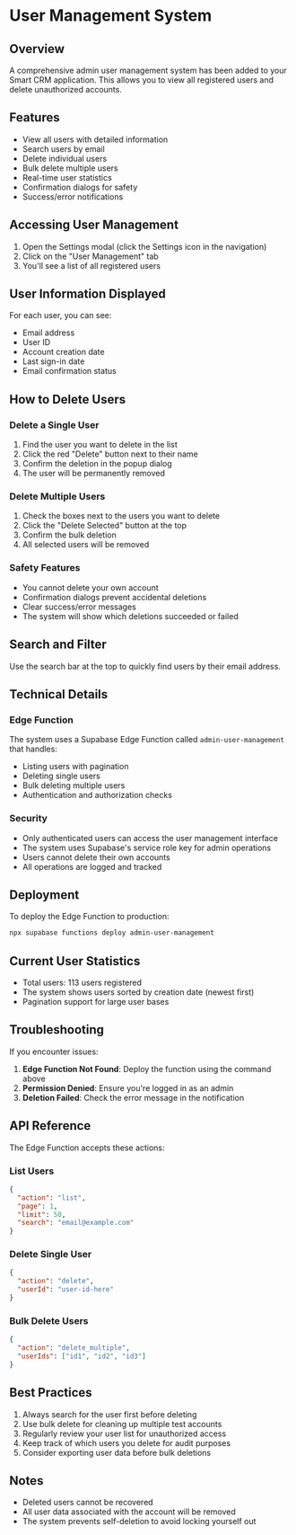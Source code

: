 # User Management System

## Overview

A comprehensive admin user management system has been added to your Smart CRM application. This allows you to view all registered users and delete unauthorized accounts.

## Features

- View all users with detailed information
- Search users by email
- Delete individual users
- Bulk delete multiple users
- Real-time user statistics
- Confirmation dialogs for safety
- Success/error notifications

## Accessing User Management

1. Open the Settings modal (click the Settings icon in the navigation)
2. Click on the "User Management" tab
3. You'll see a list of all registered users

## User Information Displayed

For each user, you can see:
- Email address
- User ID
- Account creation date
- Last sign-in date
- Email confirmation status

## How to Delete Users

### Delete a Single User

1. Find the user you want to delete in the list
2. Click the red "Delete" button next to their name
3. Confirm the deletion in the popup dialog
4. The user will be permanently removed

### Delete Multiple Users

1. Check the boxes next to the users you want to delete
2. Click the "Delete Selected" button at the top
3. Confirm the bulk deletion
4. All selected users will be removed

### Safety Features

- You cannot delete your own account
- Confirmation dialogs prevent accidental deletions
- Clear success/error messages
- The system will show which deletions succeeded or failed

## Search and Filter

Use the search bar at the top to quickly find users by their email address.

## Technical Details

### Edge Function

The system uses a Supabase Edge Function called `admin-user-management` that handles:
- Listing users with pagination
- Deleting single users
- Bulk deleting multiple users
- Authentication and authorization checks

### Security

- Only authenticated users can access the user management interface
- The system uses Supabase's service role key for admin operations
- Users cannot delete their own accounts
- All operations are logged and tracked

## Deployment

To deploy the Edge Function to production:

```bash
npx supabase functions deploy admin-user-management
```

## Current User Statistics

- Total users: 113 users registered
- The system shows users sorted by creation date (newest first)
- Pagination support for large user bases

## Troubleshooting

If you encounter issues:

1. **Edge Function Not Found**: Deploy the function using the command above
2. **Permission Denied**: Ensure you're logged in as an admin
3. **Deletion Failed**: Check the error message in the notification

## API Reference

The Edge Function accepts these actions:

### List Users
```json
{
  "action": "list",
  "page": 1,
  "limit": 50,
  "search": "email@example.com"
}
```

### Delete Single User
```json
{
  "action": "delete",
  "userId": "user-id-here"
}
```

### Bulk Delete Users
```json
{
  "action": "delete_multiple",
  "userIds": ["id1", "id2", "id3"]
}
```

## Best Practices

1. Always search for the user first before deleting
2. Use bulk delete for cleaning up multiple test accounts
3. Regularly review your user list for unauthorized access
4. Keep track of which users you delete for audit purposes
5. Consider exporting user data before bulk deletions

## Notes

- Deleted users cannot be recovered
- All user data associated with the account will be removed
- The system prevents self-deletion to avoid locking yourself out
